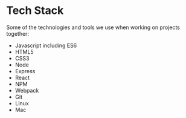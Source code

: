 # Tech Stack

Some of the technologies and tools we use when working on projects together:

- Javascript including ES6
- HTML5
- CSS3
- Node
- Express
- React
- NPM
- Webpack
- Git
- Linux
- Mac
